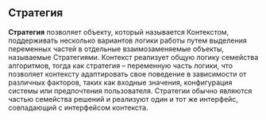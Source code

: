 ## Стратегия
**Стратегия** позволяет объекту, который называется Контекстом, поддерживать
несколько вариантов логики работы путем выделения переменных частей
в отдельные взаимозаменяемые объекты, называемые Стратегиями. Контекст реализует
общую логику семейства алгоритмов, тогда как стратегия – переменную часть
логики, что позволяет контексту адаптировать свое поведение в зависимости от различных
факторов, таких как входные значения, конфигурация системы или предпочтения
пользователя. Стратегии обычно являются частью семейства решений и реализуют
один и тот же интерфейс, совпадающий с интерфейсом контекста.